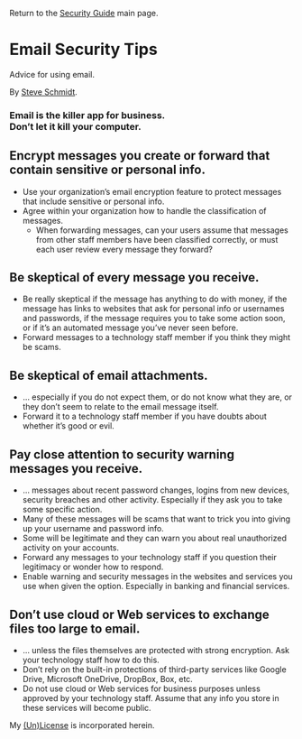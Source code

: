 
Return to the [Security Guide](README.md) main page.

# Email Security Tips
Advice for using email.

By [Steve Schmidt](https://steve.czmyt.com).

<h3>Email is the killer app for business.<br />
Don’t let it kill your computer.</h3>

## Encrypt messages you create or forward that contain sensitive or personal info.
- Use your organization’s email encryption feature to protect messages that include sensitive or personal info.
- Agree within your organization how to handle the classification of messages.
    - When forwarding messages, can your users assume that messages from other staff members have been classified correctly, or must each user review every message they forward?

## Be skeptical of every message you receive.
- Be really skeptical if the message has anything to do with money, if the message has links to websites that ask for personal info or usernames and passwords, if the message requires you to take some action soon, or if it’s an automated message you’ve never seen before.
- Forward messages to a technology staff member if you think they might be scams.

## Be skeptical of email attachments.
- … especially if you do not expect them, or do not know what they are, or they don’t seem to relate to the email message itself.
- Forward it to a technology staff member if you have doubts about whether it’s good or evil.

## Pay close attention to security warning messages you receive.
- … messages about recent password changes, logins from new devices, security breaches and other activity. Especially if they ask you to take some specific action.
- Many of these messages will be scams that want to trick you into giving up your username and password info.
- Some will be legitimate and they can warn you about real unauthorized activity on your accounts.
- Forward any messages to your technology staff if you question their legitimacy or wonder how to respond.
- Enable warning and security messages in the websites and services you use when given the option. Especially in banking and financial services.

## Don’t use cloud or Web services to exchange files too large to email.
- … unless the files themselves are protected with strong encryption. Ask your technology staff how to do this.
- Don’t rely on the built-in protections of third-party services like Google Drive, Microsoft OneDrive, DropBox, Box, etc.
- Do not use cloud or Web services for business purposes unless approved by your technology staff. Assume that any info you store in these services will become public.

My [(Un)License](UNLICENSE.md) is incorporated herein.
